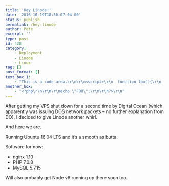 ```yaml
---
title: 'Hey Linode!'
date: '2016-10-19T18:50:07-04:00'
status: publish
permalink: /hey-linode
author: Pete
excerpt: ''
type: post
id: 428
category:
    - Deployment
    - Linode
    - Linux
tag: []
post_format: []
text_box_1:
    - "This is a code area.\r\n\r\n<script>\r\n  function foo(){\r\n   var me = 3\r\n    \r\n  }\r\n  \r\n</script>\r\n"
another_box:
    - "<?php\r\n\r\n\r\necho \"FOO\";\r\n\r\n?>\r\n"
---
```

After getting my VPS shut down for a second time by Digital Ocean (which apparently was issuing DOS network packets – no further explanation from DO), I decided to give Linode another whirl.

And here we are.

Running Ubuntu 16.04 LTS and it’s a smooth as butta.

Software for now:

- nginx 1.10
- PHP 7.0.8
- MySQL 5.7.15

Will also probably get Node v6 running up there soon too.
